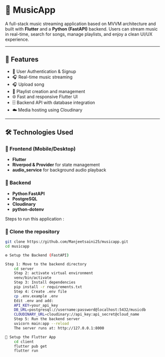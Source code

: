 # 🎵 MusicApp

A full-stack music streaming application based on MVVM architecture and built with **Flutter** and a **Python (FastAPI)** backend. Users can stream music in real-time, search for songs, manage playlists, and enjoy a clean UI/UX experience.

---

## 🚀 Features

- 🔐 User Authentication & Signup
- 🎧 Real-time music streaming
- 🎧 Upload song
- 📂 Playlist creation and management
- 🌐 Fast and responsive Flutter UI
- 🗄️ Backend API with database integration
- ☁️ Media hosting using Cloudinary

---

## 🛠️ Technologies Used

### 📱 Frontend (Mobile/Desktop)
- **Flutter**
- **Riverpod & Provider** for state management
- **audio_service** for background audio playback

### 🧠 Backend
- **Python FastAPI**
- **PostgreSQL**
- **Cloudinary**
- **python-dotenv**


Steps to run this application :
### 🧾 Clone the repository

```bash
git clone https://github.com/Manjeetsaini25/musicapp.git
cd musicapp

⚙️ Setup the Backend (FastAPI)

Step 1: Move to the backend directory
    cd server
    Step 2: activate virtual environment
    venv/bin/activate
    Step 3: Install dependencies
    pip install -r requirements.txt
    Step 4: Create .env file
    cp .env.example .env
    Edit .env and add:
    API_KEY=your_api_key
    DB_URL=postgresql://username:password@localhost:5432/musicdb
    CLOUDINARY_URL=cloudinary://api_key:api_secret@cloud_name
    Step 5: Run the backend server
    uvicorn main:app --reload
    The server runs at: http://127.0.0.1:8000

📱 Setup the Flutter App
    cd client
    flutter pub get
    flutter run


